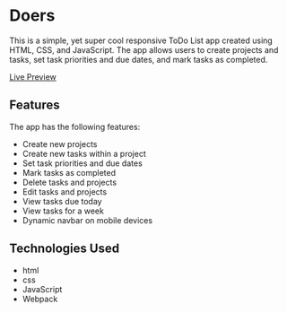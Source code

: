 # Doers
This is a simple, yet super cool responsive ToDo List app created using HTML, CSS, and JavaScript. The app allows users to create projects and tasks, set task priorities and due dates, and mark tasks as completed.

<a href="https://alexvorobevv.github.io/doers/dist/" target="_blank">Live Preview</a>


## Features
The app has the following features:

- Create new projects
- Create new tasks within a project
- Set task priorities and due dates
- Mark tasks as completed
- Delete tasks and projects
- Edit tasks and projects
- View tasks due today
- View tasks for a week
- Dynamic navbar on mobile devices

## Technologies Used
- html
- css
- JavaScript
- Webpack
